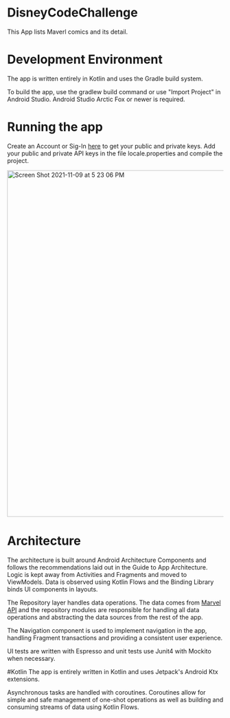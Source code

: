 # DisneyCodeChallenge

This App lists Maverl comics and its detail.

# Development Environment
The app is written entirely in Kotlin and uses the Gradle build system.

To build the app, use the gradlew build command or use "Import Project" in Android Studio. Android Studio Arctic Fox or newer is required.

# Running the app

Create an Account or Sig-In [here](https://developer.marvel.com/account) to get your public and private keys.
Add your public and private API keys in the file locale.properties and compile the project.

<img width="806" alt="Screen Shot 2021-11-09 at 5 23 06 PM" src="https://user-images.githubusercontent.com/11575883/141038223-292228a2-0681-4731-9c9f-6f60cd7c7a86.png">

# Architecture
The architecture is built around Android Architecture Components and follows the recommendations laid out in the Guide to App Architecture. Logic is kept away from Activities and Fragments and moved to ViewModels. Data is observed using Kotlin Flows and the Binding Library binds UI components in layouts.

The Repository layer handles data operations. The data comes from [Marvel API](https://developer.marvel.com/docs) and the repository modules are responsible for handling all data operations and abstracting the data sources from the rest of the app.

The Navigation component is used to implement navigation in the app, handling Fragment transactions and providing a consistent user experience.

UI tests are written with Espresso and unit tests use Junit4 with Mockito when necessary.

#Kotlin
The app is entirely written in Kotlin and uses Jetpack's Android Ktx extensions.

Asynchronous tasks are handled with coroutines. Coroutines allow for simple and safe management of one-shot operations as well as building and consuming streams of data using Kotlin Flows.
